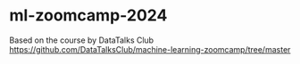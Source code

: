# ml-zoomcamp-2024
Based on the course by DataTalks Club https://github.com/DataTalksClub/machine-learning-zoomcamp/tree/master
